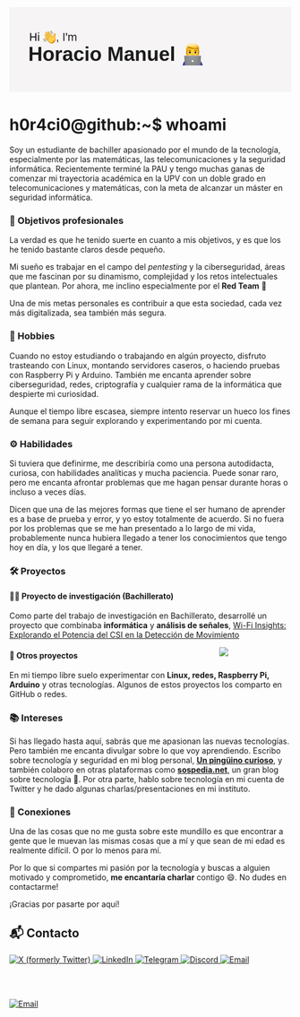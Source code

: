 ![banner](banner.png)

# h0r4ci0@github:~$ whoami

Soy un estudiante de bachiller apasionado por el mundo de la tecnología, especialmente por las matemáticas, las telecomunicaciones y la seguridad informática. Recientemente terminé la PAU y tengo muchas ganas de comenzar mi trayectoria académica en la UPV con un doble grado en telecomunicaciones y matemáticas, con la meta de alcanzar un máster en seguridad informática.

### 🎯 Objetivos profesionales
La verdad es que he tenido suerte en cuanto a mis objetivos, y es que los he tenido bastante claros desde pequeño.

Mi sueño es trabajar en el campo del *pentesting* y la ciberseguridad, áreas que me fascinan por su dinamismo, complejidad y los retos intelectuales que plantean. Por ahora, me inclino especialmente por el **Red Team** 🙂

Una de mis metas personales es contribuir a que esta sociedad, cada vez más digitalizada, sea también más segura.

### 🐧 Hobbies
Cuando no estoy estudiando o trabajando en algún proyecto, disfruto trasteando con Linux, montando servidores caseros, o haciendo pruebas con Raspberry Pi y Arduino. También me encanta aprender sobre ciberseguridad, redes, criptografía y cualquier rama de la informática que despierte mi curiosidad.

Aunque el tiempo libre escasea, siempre intento reservar un hueco los fines de semana para seguir explorando y experimentando por mi cuenta.

### ⚙️ Habilidades
Si tuviera que definirme, me describiría como una persona autodidacta, curiosa, con habilidades analíticas y mucha paciencia. Puede sonar raro, pero me encanta afrontar problemas que me hagan pensar durante horas o incluso a veces días.

Dicen que una de las mejores formas que tiene el ser humano de aprender es a base de prueba y error, y yo estoy totalmente de acuerdo. Si no fuera por los problemas que se me han presentado a lo largo de mi vida, probablemente nunca hubiera llegado a tener los conocimientos que tengo hoy en día, y los que llegaré a tener.

### 🛠️ Proyectos
#### 👨‍💻 Proyecto de investigación (Bachillerato)

Como parte del trabajo de investigación en Bachillerato, desarrollé un proyecto que combinaba **informática** y **análisis de señales**, [Wi-Fi Insights: Explorando el Potencia del CSI en la Detección de Movimiento](https://horacio.one/Wi_Fi_Insights__Explorando_el_Potencial_del_CSI_en_la_Detección_de_Movimiento.pdf)

<picture>
    <source media="(prefers-color-scheme: dark)" srcset="https://api.roadmap.sh/v1-badge/tall/65650cbc5145316d257fd918?variant=light">
    <img align="right" width="25.5%" src="https://api.roadmap.sh/v1-badge/tall/65650cbc5145316d257fd918?variant=light">
</picture>

#### 🧪 Otros proyectos

En mi tiempo libre suelo experimentar con **Linux, redes, Raspberry Pi, Arduino** y otras tecnologías. Algunos de estos proyectos los comparto en GitHub o redes.  

### 📚 Intereses
Si has llegado hasta aquí, sabrás que me apasionan las nuevas tecnologías. Pero también me encanta divulgar sobre lo que voy aprendiendo. Escribo sobre tecnología y seguridad en mi blog personal, **[Un pingüino curioso](https://unpinguinocurioso.com)**, y también colaboro en otras plataformas como [**sospedia.net**](https://sospedia.net), un gran blog sobre tecnología 🙂. Por otra parte, hablo sobre tecnología en mi cuenta de Twitter y he dado algunas charlas/presentaciones en mi instituto.

### 🤝 Conexiones
Una de las cosas que no me gusta sobre este mundillo es que encontrar a gente que le muevan las mismas cosas que a mí y que sean de mi edad es realmente difícil. O por lo menos para mí.

Por lo que si compartes mi pasión por la tecnología y buscas a alguien motivado y comprometido, **me encantaría charlar** contigo 😄. No dudes en contactarme!

¡Gracias por pasarte por aquí!

## 📬 Contacto
<a href="https://x.com/HoracioManuelL2">
  <img alt="X (formerly Twitter)" src="https://img.shields.io/badge/Twitter-@HoracioManuelL2-282C34?style=for-the-badge&logo=x&logoColor=ffffff&labelColor=101010" />
</a>

<a href="https://www.linkedin.com/in/h0r4ci0/">
  <img alt="LinkedIn" src="https://img.shields.io/badge/LinkedIn-Horacio%20Manuel%20Lerma%20Andr%C3%A9s-bfe2f5?style=for-the-badge&logo=linkedin&logoColor=ffffff&labelColor=0077B5" />
</a>

<a href="https://t.me/hmm_ph">
  <img alt="Telegram" src="https://img.shields.io/badge/Telegram-%40hmm_ph-abc4db?style=for-the-badge&logo=telegram&logoColor=ffffff&labelColor=269dd8" />
</a>

<a href="https://discord.com/users/h0r4ci0#6907">
  <img alt="Discord" src="https://img.shields.io/badge/Discord-h0r4ci0%236907-99AAB5?style=for-the-badge&logo=discord&logoColor=ffffff&labelColor=7289DA" />
</a>

<a href="mailto:horacio@horacio.one">
  <img alt="Email" src="https://img.shields.io/badge/Email-horacio@horacio.one-ECEFF1?style=for-the-badge&logo=gmail&logoColor=white&labelColor=BCAAA4" />
</a>

<br><br>

<a href="https://raw.githubusercontent.com/h0r4ci0/h0r4ci0/main/public-key.asc">
  <img alt="Email" src="https://img.shields.io/badge/GPG-Public Key-52789c?style=for-the-badge&logo=letsencrypt&logoColor=white&labelColor=003a70" />
</a>

